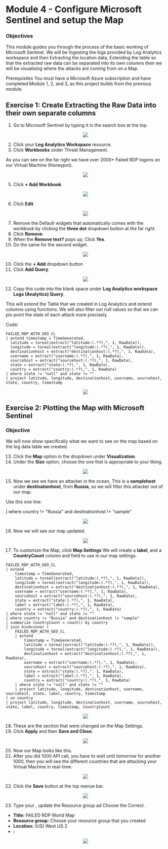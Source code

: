 # Module 4 - Configure Microsoft Sentinel and setup the Map

### Objectives

This module guides you through the process of the basic working of Microsoft Sentinel. We will be Ingesting the logs provided by Log Analytics workspace and then Extracting the location data, Extending the table so that the extracted raw data can be separated into its own columns then we will be visualising where the attacks are coming from on a Map.  

Prerequisites You must have a Microsoft Azure subscription and have completed Module 1, 2, and 3, as this project builds from the previous module.

## Exercise 1: Create Extracting the Raw Data into their own separate columns

1. Go to Microsoft Sentinel by typing it in the search box at the top.

<p align="center">
  <img src="https://i.imgur.com/FQJh7P8.png"/>
</p>

2. Click your <strong>Log Analytics Workspace</strong> resource.
3. Click <strong>Workbooks</strong> under Threat Management.

As you can see on the far right we have over 2000+ Failed RDP logons on our Virtual Machine (Honeypot).

<p align="center">
  <img src="https://i.imgur.com/9kaJ8Js.png"/>
</p>

5. Click <strong>+ Add Workbook</strong>.

<p align="center">
  <img src="https://i.imgur.com/YApNA2R.png"/>
</p>

6. Click <strong>Edit</strong>.

<p align="center">
  <img src="https://i.imgur.com/64st6L8.png"/>
</p>

7. Remove the Default widgets that automatically comes with the workbook by clicking the <strong>three dot</strong> dropdown button at the far right.
8. Click <strong>Remove</strong>.
9. When the <strong>Remove text?</strong> pops up, Click <strong>Yes</strong>. 
10. Do the same for the second widget.

<p align="center">
  <img src="https://i.imgur.com/zqSqfcE.png"/>
</p>

10. Click the <strong>+ Add</strong> dropdown button
11. Click <strong>Add Query</strong>.

<p align="center">
  <img src="https://i.imgur.com/j716LiB.png"/>
</p>

12. Copy this code into the blank space under <strong>Log Analytics workspace Logs (Analytics) Query</strong>.

This will extend the Table that we created in Log Analytics and extend columns using functions. We will also filter out null values so that we can pin point the state of each attack more precisely.

Code:
```
FAILED_RDP_WITH_GEO_CL
| extend timestamp = TimeGenerated,
  latitude = toreal(extract("latitude:(.*?),", 1, RawData)),
  longitude = toreal(extract("longitude:(.*?),", 1, RawData)),
  destinationhost = extract("destinationhost:(.*?),", 1, RawData),
  username = extract("username:(.*?),", 1, RawData),
  sourcehost = extract("sourcehost:(.*?),", 1, RawData),
  state = extract("state:(.*?),", 1, RawData),
  country = extract("country:(.*?),", 1, RawData)
| where state != "null" and state != ""
| project latitude, longitude, destinationhost, username, sourcehost, state, country, timestamp
```

<p align="center">
  <img src="https://i.imgur.com/uqKp3mU.png"/>
</p>


## Exercise 2: Plotting the Map with Microsoft Sentinel

### Objective

We will now show specifically what we want to see on the map based on the log data table we created.


13. Click the <strong>Map</strong> option in the dropdown under <strong>Visualization</strong>.
14. Under the <strong>Size</strong> option, choose the one that is appropriate to your liking.

<p align="center">
  <img src="https://i.imgur.com/3ky8ZqP.png"/>
</p>

15. Now we see we have an attacker in the ocean, This is a <strong>samplehost</strong> under <strong>destinationhost</strong>, from <strong>Russia</strong>, so we will filter this attacker out of our map.

Use this one line: 
<p>| where country != "Russia" and destinationhost != "sample"</p>

<p align="center">
  <img src="https://i.imgur.com/6FNVX33.png"/>
</p>

16. Now we will see our map updated.

<p align="center">
  <img src="https://i.imgur.com/xca7mHa.png"/>
</p>


17. To customize the Map, click <strong>Map Settings</strong>
We will create a <strong>label</strong>, and a <strong>CountryCount</strong> column and field to use in our map settings.

```
FAILED_RDP_WITH_GEO_CL
| extend 
    timestamp = TimeGenerated,
    latitude = toreal(extract("latitude:(.*?),", 1, RawData)),
    longitude = toreal(extract("longitude:(.*?),", 1, RawData)),
    destinationhost = extract("destinationhost:(.*?),", 1, RawData),
    username = extract("username:(.*?),", 1, RawData),
    sourcehost = extract("sourcehost:(.*?),", 1, RawData),
    state = extract("state:(.*?),", 1, RawData),
    label = extract("label:(.*?),", 1, RawData),
    country = extract("country:(.*?),", 1, RawData)
| where state != "null" and state != ""
| where country != "Russia" and destinationhost != "sample"
| summarize CountryCount = count() by country
| join kind=inner (
    FAILED_RDP_WITH_GEO_CL
    | extend 
        timestamp = TimeGenerated,
        latitude = toreal(extract("latitude:(.*?),", 1, RawData)),
        longitude = toreal(extract("longitude:(.*?),", 1, RawData)),
        destinationhost = extract("destinationhost:(.*?),", 1, RawData),
        username = extract("username:(.*?),", 1, RawData),
        sourcehost = extract("sourcehost:(.*?),", 1, RawData),
        state = extract("state:(.*?),", 1, RawData),
        label = extract("label:(.*?),", 1, RawData),
        country = extract("country:(.*?),", 1, RawData)
    | where state != "null" and state != ""
    | project latitude, longitude, destinationhost, username, sourcehost, state, label, country, timestamp
) on country
| project latitude, longitude, destinationhost, username, sourcehost, state, label, country, timestamp, CountryCount
```


<p align="center">
  <img src="https://i.imgur.com/faidQjb.png"/>
</p>

18. These are the section that were changed on the Map Settings.
19. Click <strong>Apply</strong> and then <strong>Save and Close</strong>.

<p align="center">
  <img src="https://i.imgur.com/YQJFJPT.png"/>
</p>

20. Now our Map looks like this.
21. After you did 1000 API call, you have to wait until tomorrow for another 1000, then you will see the different countries that are attacking your Virtual Machine in real-time.

<p align="center">
  <img src="https://i.imgur.com/IGfrwNv.png"/>
</p>

22. Click the <strong>Save</strong> button at the top menue bar.

<p align="center">
  <img src="https://i.imgur.com/wwOeOLx.png"/>
</p>

23. Type your <strong></strong>, update the <strong></strong>Resource group ad Choose the Correct <strong></strong>.
<ul>
<li><strong>Title:</strong> FAILED RDP World Map</li>
<li><strong>Resource group:</strong> Choose your resource group that you created</li>
<li><strong>Location:</strong> (US) West US 2</li>
<li><strong>:</strong></li>
</ul>

<p align="center">
  <img src="https://i.imgur.com/Qzj4oeZ.png"/>
</p>







